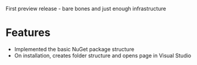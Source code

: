 First preview release - bare bones and just enough infrastructure

# Features

 - Implemented the basic NuGet package structure
 - On installation, creates folder structure and opens page in Visual Studio